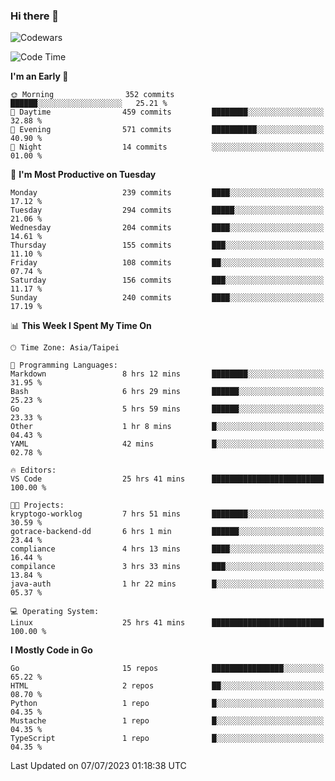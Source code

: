 ### Hi there 👋

![Codewars](https://www.codewars.com/users/omegaatt36/badges/small)

<!--START_SECTION:waka-->
![Code Time](http://img.shields.io/badge/Code%20Time-1%2C246%20hrs%2036%20mins-blue)

**I'm an Early 🐤** 

```text
🌞 Morning                352 commits         ██████░░░░░░░░░░░░░░░░░░░   25.21 % 
🌆 Daytime                459 commits         ████████░░░░░░░░░░░░░░░░░   32.88 % 
🌃 Evening                571 commits         ██████████░░░░░░░░░░░░░░░   40.90 % 
🌙 Night                  14 commits          ░░░░░░░░░░░░░░░░░░░░░░░░░   01.00 % 
```
📅 **I'm Most Productive on Tuesday** 

```text
Monday                   239 commits         ████░░░░░░░░░░░░░░░░░░░░░   17.12 % 
Tuesday                  294 commits         █████░░░░░░░░░░░░░░░░░░░░   21.06 % 
Wednesday                204 commits         ████░░░░░░░░░░░░░░░░░░░░░   14.61 % 
Thursday                 155 commits         ███░░░░░░░░░░░░░░░░░░░░░░   11.10 % 
Friday                   108 commits         ██░░░░░░░░░░░░░░░░░░░░░░░   07.74 % 
Saturday                 156 commits         ███░░░░░░░░░░░░░░░░░░░░░░   11.17 % 
Sunday                   240 commits         ████░░░░░░░░░░░░░░░░░░░░░   17.19 % 
```


📊 **This Week I Spent My Time On** 

```text
🕑︎ Time Zone: Asia/Taipei

💬 Programming Languages: 
Markdown                 8 hrs 12 mins       ████████░░░░░░░░░░░░░░░░░   31.95 % 
Bash                     6 hrs 29 mins       ██████░░░░░░░░░░░░░░░░░░░   25.23 % 
Go                       5 hrs 59 mins       ██████░░░░░░░░░░░░░░░░░░░   23.33 % 
Other                    1 hr 8 mins         █░░░░░░░░░░░░░░░░░░░░░░░░   04.43 % 
YAML                     42 mins             █░░░░░░░░░░░░░░░░░░░░░░░░   02.78 % 

🔥 Editors: 
VS Code                  25 hrs 41 mins      █████████████████████████   100.00 % 

🐱‍💻 Projects: 
kryptogo-worklog         7 hrs 51 mins       ████████░░░░░░░░░░░░░░░░░   30.59 % 
gotrace-backend-dd       6 hrs 1 min         ██████░░░░░░░░░░░░░░░░░░░   23.44 % 
compliance               4 hrs 13 mins       ████░░░░░░░░░░░░░░░░░░░░░   16.44 % 
compilance               3 hrs 33 mins       ███░░░░░░░░░░░░░░░░░░░░░░   13.84 % 
java-auth                1 hr 22 mins        █░░░░░░░░░░░░░░░░░░░░░░░░   05.37 % 

💻 Operating System: 
Linux                    25 hrs 41 mins      █████████████████████████   100.00 % 
```

**I Mostly Code in Go** 

```text
Go                       15 repos            ████████████████░░░░░░░░░   65.22 % 
HTML                     2 repos             ██░░░░░░░░░░░░░░░░░░░░░░░   08.70 % 
Python                   1 repo              █░░░░░░░░░░░░░░░░░░░░░░░░   04.35 % 
Mustache                 1 repo              █░░░░░░░░░░░░░░░░░░░░░░░░   04.35 % 
TypeScript               1 repo              █░░░░░░░░░░░░░░░░░░░░░░░░   04.35 % 
```




 Last Updated on 07/07/2023 01:18:38 UTC
<!--END_SECTION:waka-->

<!--
**omegaatt36/omegaatt36** is a ✨ _special_ ✨ repository because its `README.md` (this file) appears on your GitHub profile.

Here are some ideas to get you started:

- 🔭 I’m currently working on ...
- 🌱 I’m currently learning ...
- 👯 I’m looking to collaborate on ...
- 🤔 I’m looking for help with ...
- 💬 Ask me about ...
- 📫 How to reach me: ...
- 😄 Pronouns: ...
- ⚡ Fun fact: ...
-->
